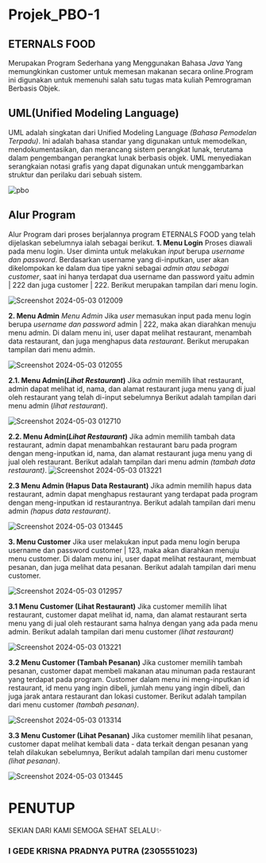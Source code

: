 # Projek_PBO-1
## ETERNALS FOOD
Merupakan Program Sederhana yang Menggunakan Bahasa *Java* Yang memungkinkan customer untuk memesan makanan secara online.Program ini digunakan untuk memenuhi salah satu tugas mata kuliah Pemrograman Berbasis Objek.

## UML(Unified Modeling Language)
UML adalah singkatan dari Unified Modeling Language *(Bahasa Pemodelan Terpadu)*. Ini adalah bahasa standar yang digunakan untuk memodelkan, mendokumentasikan, dan merancang sistem perangkat lunak, terutama dalam pengembangan perangkat lunak berbasis objek. UML menyediakan serangkaian notasi grafis yang dapat digunakan untuk menggambarkan struktur dan perilaku dari sebuah sistem.

![pbo](https://github.com/Krisnaputra05/Project_PBO-1/assets/147183291/fbc6b1f8-f59e-4ee9-96e7-ed980abccb3a)

## Alur Program
Alur Program dari proses berjalannya program ETERNALS FOOD   yang telah dijelaskan sebelumnya ialah sebagai berikut.
**1. Menu Login** 
Proses diawali pada menu login. User diminta untuk melakukan *input* berupa *username dan password*. Berdasarkan username yang di-inputkan, user akan dikelompokan ke dalam dua tipe yakni sebagai *admin atau sebagai customer*, saat ini hanya terdapat dua username dan password yaitu admin | 222 dan juga customer | 222. 
Berikut merupakan tampilan dari menu login.

![Screenshot 2024-05-03 012009](https://github.com/Krisnaputra05/Project_PBO-1/assets/147183291/c3ba52a1-26bf-4bae-b470-15bc75369a62)

**2. Menu Admin** 
*Menu Admin* Jika *user* memasukan input pada menu login berupa *username dan password* admin | 222, maka akan diarahkan menuju menu admin. Di dalam menu ini, user dapat melihat restaurant, menambah data restaurant, dan juga menghapus data *restaurant*. Berikut merupakan tampilan dari menu admin.

![Screenshot 2024-05-03 012055](https://github.com/Krisnaputra05/Project_PBO-1/assets/147183291/6fab2ea8-15ef-461e-8ab8-57a34597bb9e)

**2.1. Menu Admin(*Lihat Restaurant*)** 
Jika *admin* memilih lihat restaurant, admin dapat melihat id, nama, dan alamat restaurant juga menu yang di jual oleh restaurant yang telah di-input sebelumnya Berikut adalah tampilan dari menu admin (*lihat restaurant*).

![Screenshot 2024-05-03 012710](https://github.com/Krisnaputra05/Project_PBO-1/assets/147183291/83905c3e-6739-4073-b480-ecb81e01a20f)

**2.2. Menu Admin(*Lihat Restaurant*)** 
Jika admin memilih tambah data restaurant, admin dapat menambahkan restaurant baru pada program dengan meng-inputkan id, nama, dan alamat restaurant juga menu yang di jual oleh restaurant. Berikut adalah tampilan dari menu admin *(tambah data restaurant)*.
![Screenshot 2024-05-03 013221](https://github.com/Krisnaputra05/Project_PBO-1/assets/147183291/f25412d1-97b8-48b7-8cf3-f954413e07d0)

**2.3 Menu Admin (Hapus Data Restaurant)** 
Jika admin memilih hapus data restaurant, admin dapat menghapus restaurant yang terdapat pada program dengan meng-inputkan id restaurantnya. Berikut adalah tampilan dari menu admin *(hapus data restaurant)*.

![Screenshot 2024-05-03 013445](https://github.com/Krisnaputra05/Project_PBO-1/assets/147183291/b6203955-1468-417b-8066-03c85805f322)

**3. Menu Customer**
Jika user melakukan input pada menu login berupa username dan password customer | 123, maka akan diarahkan menuju menu customer. Di dalam menu ini, user dapat melihat restaurant, membuat pesanan, dan juga melihat data pesanan. Berikut adalah tampilan dari menu customer.

![Screenshot 2024-05-03 012957](https://github.com/Krisnaputra05/Project_PBO-1/assets/147183291/ab9f3e63-fbed-4076-a36a-ad4d5f75234c)

**3.1 Menu Customer (Lihat Restaurant)**
Jika customer memilih lihat restaurant, customer dapat melihat id, nama, dan alamat restaurant serta menu yang di jual oleh restaurant sama halnya dengan yang ada pada menu admin. Berikut adalah tampilan dari menu customer *(lihat restaurant)*

![Screenshot 2024-05-03 013221](https://github.com/Krisnaputra05/Project_PBO-1/assets/147183291/171599a1-804a-43d4-adc7-53066cf15602)


**3.2 Menu Customer (Tambah Pesanan)**
Jika customer memilih tambah pesanan, customer dapat membeli makanan atau minuman pada restaurant yang terdapat pada program. Customer dalam menu ini meng-inputkan id restaurant, id menu yang ingin dibeli, jumlah menu yang ingin dibeli, dan juga jarak antara restaurant dan lokasi customer. Berikut adalah tampilan dari menu customer *(tambah pesanan)*.

![Screenshot 2024-05-03 013314](https://github.com/Krisnaputra05/Project_PBO-1/assets/147183291/e99c2560-5e47-4e9b-8b4e-cce487fa6826)

**3.3 Menu Customer (Lihat Pesanan)** 
Jika customer memilih lihat pesanan, customer dapat melihat kembali data - data terkait dengan pesanan yang telah dilakukan sebelumnya, Berikut adalah tampilan dari menu customer *(lihat pesanan)*.

![Screenshot 2024-05-03 013445](https://github.com/Krisnaputra05/Project_PBO-1/assets/147183291/0441c0ff-6dea-44bc-902b-d89a0547f281)


# PENUTUP
SEKIAN DARI KAMI SEMOGA SEHAT SELALU✨

### I GEDE KRISNA PRADNYA PUTRA (2305551023)


